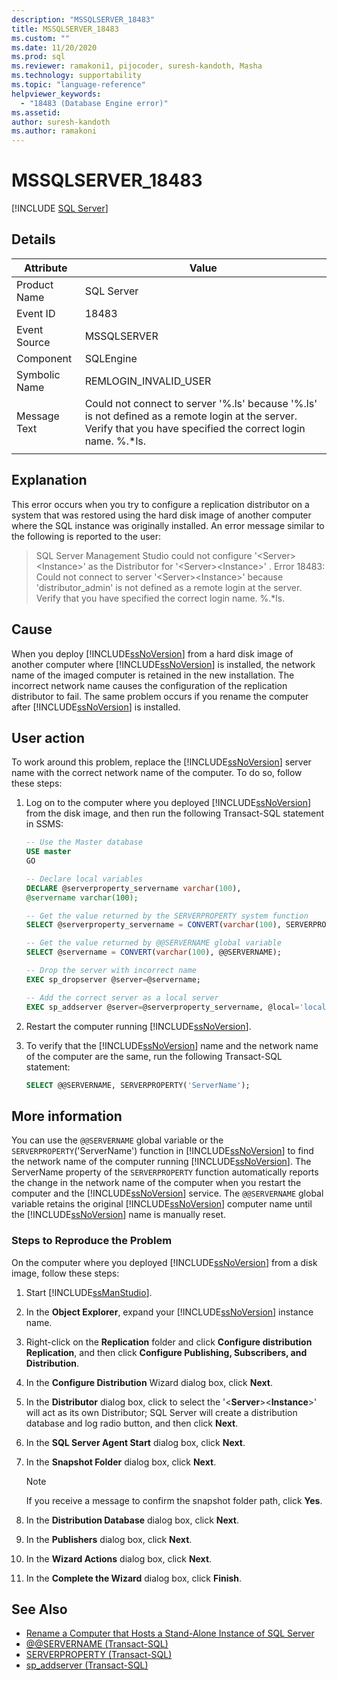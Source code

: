 ```yaml
---
description: "MSSQLSERVER_18483"
title: MSSQLSERVER_18483
ms.custom: ""
ms.date: 11/20/2020
ms.prod: sql
ms.reviewer: ramakoni1, pijocoder, suresh-kandoth, Masha
ms.technology: supportability
ms.topic: "language-reference"
helpviewer_keywords: 
  - "18483 (Database Engine error)"
ms.assetid: 
author: suresh-kandoth
ms.author: ramakoni
---
```

# MSSQLSERVER_18483
 [!INCLUDE [SQL Server](../../includes/applies-to-version/sqlserver.md)]

## Details

|Attribute|Value|
|---|---|
|Product Name|SQL Server|
|Event ID|18483|
|Event Source|MSSQLSERVER|
|Component|SQLEngine|
|Symbolic Name|REMLOGIN_INVALID_USER|
|Message Text|Could not connect to server '%.ls' because '%.ls' is not defined as a remote login at the server. Verify that you have specified the correct login name. %.*ls.|
||

## Explanation

This error occurs when you try to configure a replication distributor on a system that was restored using the hard disk image of another computer where the SQL instance was originally installed. An error message similar to the following is reported to the user:

> SQL Server Management Studio could not configure '\<Server>\<Instance>' as the Distributor for '\<Server>\<Instance>' . Error 18483: Could not connect to server '\<Server>\<Instance>' because 'distributor_admin' is not defined as a remote login at the server. Verify that you have specified the correct login name. %.*ls.

## Cause

When you deploy [!INCLUDE[ssNoVersion](../../includes/ssnoversion-md.md)] from a hard disk image of another computer where [!INCLUDE[ssNoVersion](../../includes/ssnoversion-md.md)] is installed, the network name of the imaged computer is retained in the new installation. The incorrect network name causes the configuration of the replication distributor to fail. The same problem occurs if you rename the computer after [!INCLUDE[ssNoVersion](../../includes/ssnoversion-md.md)] is installed.

## User action

To work around this problem, replace the [!INCLUDE[ssNoVersion](../../includes/ssnoversion-md.md)] server name with the correct network name of the computer. To do so, follow these steps:

1. Log on to the computer where you deployed [!INCLUDE[ssNoVersion](../../includes/ssnoversion-md.md)] from the disk image, and then run the following Transact-SQL statement in SSMS:

    ```sql
    -- Use the Master database
    USE master
    GO

    -- Declare local variables
    DECLARE @serverproperty_servername varchar(100),
    @servername varchar(100);

    -- Get the value returned by the SERVERPROPERTY system function
    SELECT @serverproperty_servername = CONVERT(varchar(100), SERVERPROPERTY('ServerName'));

    -- Get the value returned by @@SERVERNAME global variable
    SELECT @servername = CONVERT(varchar(100), @@SERVERNAME);

    -- Drop the server with incorrect name
    EXEC sp_dropserver @server=@servername;

    -- Add the correct server as a local server
    EXEC sp_addserver @server=@serverproperty_servername, @local='local';
    ```

2. Restart the computer running [!INCLUDE[ssNoVersion](../../includes/ssnoversion-md.md)].
3. To verify that the [!INCLUDE[ssNoVersion](../../includes/ssnoversion-md.md)] name and the network name of the computer are the same, run the following Transact-SQL statement:

    ```sql
    SELECT @@SERVERNAME, SERVERPROPERTY('ServerName');
    ```

## More information

You can use the `@@SERVERNAME` global variable or the `SERVERPROPERTY`('ServerName') function in [!INCLUDE[ssNoVersion](../../includes/ssnoversion-md.md)] to find the network name of the computer running [!INCLUDE[ssNoVersion](../../includes/ssnoversion-md.md)]. The ServerName property of the `SERVERPROPERTY` function automatically reports the change in the network name of the computer when you restart the computer and the [!INCLUDE[ssNoVersion](../../includes/ssnoversion-md.md)] service. The `@@SERVERNAME` global variable retains the original [!INCLUDE[ssNoVersion](../../includes/ssnoversion-md.md)] computer name until the [!INCLUDE[ssNoVersion](../../includes/ssnoversion-md.md)] name is manually reset.

### Steps to Reproduce the Problem

On the computer where you deployed [!INCLUDE[ssNoVersion](../../includes/ssnoversion-md.md)] from a disk image, follow these steps:

1. Start [!INCLUDE[ssManStudio](../../includes/ssManStudio-md.md)].
2. In the **Object Explorer**, expand your [!INCLUDE[ssNoVersion](../../includes/ssnoversion-md.md)] instance name.
3. Right-click on the **Replication** folder and click **Configure distribution Replication**, and then click **Configure Publishing, Subscribers, and Distribution**.
4. In the **Configure Distribution** Wizard dialog box, click **Next**.
5. In the **Distributor** dialog box, click to select the '\<**Server**>\<**Instance**>' will act as its own Distributor; SQL Server will create a distribution database and log radio button, and then click **Next**.
6. In the **SQL Server Agent Start** dialog box, click **Next**.
7. In the **Snapshot Folder** dialog box, click **Next**.

    > [!NOTE]
    > If you receive a message to confirm the snapshot folder path, click **Yes**.
8. In the **Distribution Database** dialog box, click **Next**.
9. In the **Publishers** dialog box, click **Next**.
10. In the **Wizard Actions** dialog box, click **Next**.
11. In the **Complete the Wizard** dialog box, click **Finish**.

## See Also

- [Rename a Computer that Hosts a Stand-Alone Instance of SQL Server](/sql/database-engine/install-windows/rename-a-computer-that-hosts-a-stand-alone-instance-of-sql-server)
- [@@SERVERNAME (Transact-SQL)](/sql/t-sql/functions/servername-transact-sql)
- [SERVERPROPERTY (Transact-SQL)](/sql/t-sql/functions/serverproperty-transact-sql)
- [sp_addserver (Transact-SQL)](/sql/relational-databases/system-stored-procedures/sp-addserver-transact-sql)

